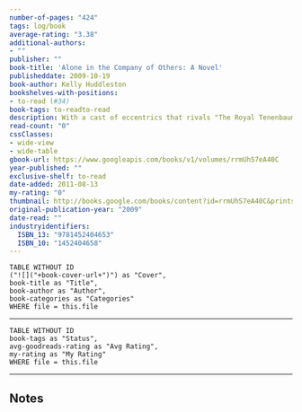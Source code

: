 ```yaml
---
number-of-pages: "424"
tags: log/book
average-rating: "3.38"
additional-authors:
- ""
publisher: ""
book-title: 'Alone in the Company of Others: A Novel'
publisheddate: 2009-10-19
book-author: Kelly Huddleston
bookshelves-with-positions:
- to-read (#34)
book-tags: to-readto-read
description: With a cast of eccentrics that rivals "The Royal Tenenbaums", ALONE IN THE COMPANY OF OTHERS is about people and their treasured possessions, and the distinctive role that each of us plays as part of a group dynamic. The book questions where each of us essentially exists ' within the singular, the plural, or both.
read-count: "0"
cssClasses:
- wide-view
- wide-table
gbook-url: https://www.googleapis.com/books/v1/volumes/rrmUhS7eA40C
year-published: ""
exclusive-shelf: to-read
date-added: 2011-08-13
my-rating: "0"
thumbnail: http://books.google.com/books/content?id=rrmUhS7eA40C&printsec=frontcover&img=1&zoom=1&edge=curl&source=gbs_api
original-publication-year: "2009"
date-read: ""
industryidentifiers:
  ISBN_13: "9781452404653"
  ISBN_10: "1452404658"
---
```


```dataview
TABLE WITHOUT ID
("![]("+book-cover-url+")") as "Cover",
book-title as "Title",
book-author as "Author",
book-categories as "Categories"
WHERE file = this.file
```
---
```dataview
TABLE WITHOUT ID
book-tags as "Status",
avg-goodreads-rating as "Avg Rating",
my-rating as "My Rating"
WHERE file = this.file
```
---
## Notes


